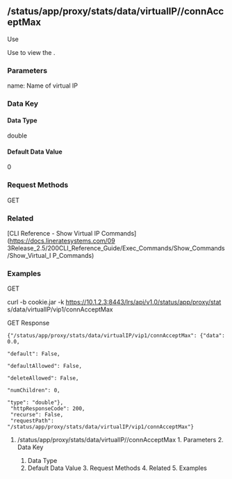 ## /status/app/proxy/stats/data/virtualIP/<name>/connAcceptMax

Use

Use to view the .

### Parameters

name: Name of virtual IP

### Data Key

#### Data Type

double

#### Default Data Value

0

### Request Methods

GET

### Related

[CLI Reference - Show Virtual IP Commands](https://docs.lineratesystems.com/09
3Release_2.5/200CLI_Reference_Guide/Exec_Commands/Show_Commands/Show_Virtual_I
P_Commands)

### Examples

GET

curl -b cookie.jar -k https://10.1.2.3:8443/lrs/api/v1.0/status/app/proxy/stat
s/data/virtualIP/vip1/connAcceptMax

GET Response

    
    {"/status/app/proxy/stats/data/virtualIP/vip1/connAcceptMax": {"data": 0.0,
                                                                      "default": False,
                                                                      "defaultAllowed": False,
                                                                      "deleteAllowed": False,
                                                                      "numChildren": 0,
                                                                      "type": "double"},
     "httpResponseCode": 200,
     "recurse": False,
     "requestPath": "/status/app/proxy/stats/data/virtualIP/vip1/connAcceptMax"}
    

  1. /status/app/proxy/stats/data/virtualIP/<name>/connAcceptMax
    1. Parameters
    2. Data Key
      1. Data Type
      2. Default Data Value
    3. Request Methods
    4. Related
    5. Examples

